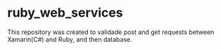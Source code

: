 # ruby_web_services

This repository was created to validade post and get requests between Xamarin(C#) and Ruby, and then database.
